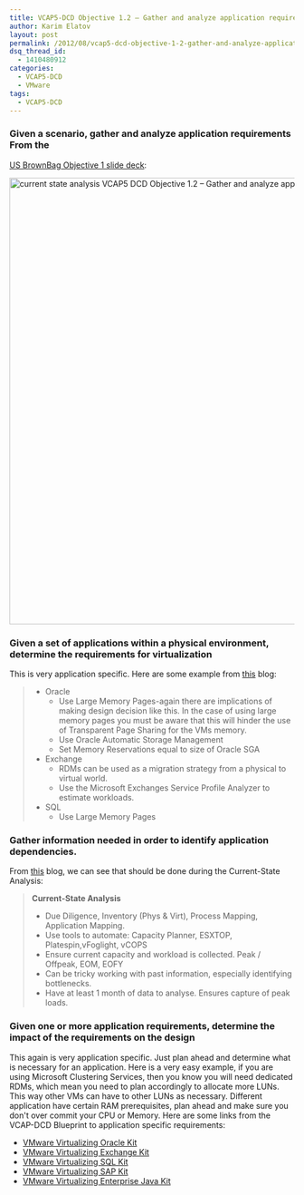 ```yaml
---
title: VCAP5-DCD Objective 1.2 – Gather and analyze application requirements
author: Karim Elatov
layout: post
permalink: /2012/08/vcap5-dcd-objective-1-2-gather-and-analyze-application-requirements/
dsq_thread_id:
  - 1410480912
categories:
  - VCAP5-DCD
  - VMware
tags:
  - VCAP5-DCD
---
```

### Given a scenario, gather and analyze application requirements From the

[US BrownBag Objective 1 slide deck](http://www.slideshare.net/ProfessionalVMware/professionalvmware-brownbag-jason-boche-vcapdcd-objective-1):

[<img class="alignnone size-full wp-image-2712" title="current-state-analysis" src="http://virtuallyhyper.com/wp-content/uploads/2012/08/current-state-analysis.png" alt="current state analysis VCAP5 DCD Objective 1.2 – Gather and analyze application requirements " width="1100" height="788" />](http://virtuallyhyper.com/wp-content/uploads/2012/08/current-state-analysis.png)

### Given a set of applications within a physical environment, determine the requirements for virtualization

This is very application specific. Here are some example from [this](http://www.seancrookston.com/blog/2011/02/08/vcap-dcd-objective-1-2-gather-and-analyze-application-requirements/) blog:

> *   Oracle
>     *   Use Large Memory Pages-again there are implications of making design decision like this. In the case of using large memory pages you must be aware that this will hinder the use of Transparent Page Sharing for the VMs memory.
>     *   Use Oracle Automatic Storage Management
>     *   Set Memory Reservations equal to size of Oracle SGA
> *   Exchange
>     *   RDMs can be used as a migration strategy from a physical to virtual world.
>     *   Use the Microsoft Exchanges Service Profile Analyzer to estimate workloads.
> *   SQL
>     *   Use Large Memory Pages

### Gather information needed in order to identify application dependencies.

From [this](http://www.virtualnetworkdesign.com/vcap5-dcd-study-guide/) blog, we can see that should be done during the Current-State Analysis:

> **Current-State Analysis**
>
> *   Due Diligence, Inventory (Phys & Virt), Process Mapping, Application Mapping.
> *   Use tools to automate: Capacity Planner, ESXTOP, Platespin,vFoglight, vCOPS
> *   Ensure current capacity and workload is collected. Peak / Offpeak, EOM, EOFY
> *   Can be tricky working with past information, especially identifying bottlenecks.
> *   Have at least 1 month of data to analyse. Ensures capture of peak loads.

### Given one or more application requirements, determine the impact of the requirements on the design

This again is very application specific. Just plan ahead and determine what is necessary for an application. Here is a very easy example, if you are using Microsoft Clustering Services, then you know you will need dedicated RDMs, which mean you need to plan accordingly to allocate more LUNs. This way other VMs can have to other LUNs as necessary. Different application have certain RAM prerequisites, plan ahead and make sure you don't over commit your CPU or Memory. Here are some links from the VCAP-DCD Blueprint to application specific requirements:

*   [VMware Virtualizing Oracle Kit](http://info.vmware.com/content/12581_VirtApps_reg?cid=70180000000wJTz&pc=orcl&src=APPS-WEB-SOLN&elq=URLPage=139&xyz=)
*   [VMware Virtualizing Exchange Kit](http://info.vmware.com/content/12581_VirtApps_reg?cid=70180000000wJUJ&pc=exch&src=APPS-WEB-SOLN&elq=URLPage=139&xyz=)
*   [VMware Virtualizing SQL Kit](http://info.vmware.com/content/12581_VirtApps_reg?cid=70180000000wJUY&pc=sql&src=APPS-WEB-SOLN&elq=URLPage=139&xyz=)
*   [VMware Virtualizing SAP Kit](http://info.vmware.com/content/12581_VirtApps_reg?cid=70180000000wJUT&pc=sap&src=APPS-WEB-SOLN&elq=URLPage=139&xyz=)
*   [VMware Virtualizing Enterprise Java Kit](http://info.vmware.com/content/12581_VirtApps_reg?cid=70180000000wJUd&pc=java&src=APPS-WEB-SOLN&elq=URLPage=139&xyz=)

